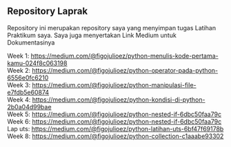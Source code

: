 ## Repository Laprak
Repository ini merupakan repository saya yang menyimpan tugas Latihan Praktikum saya.
Saya juga menyertakan Link Medium untuk Dokumentasinya

Week 1: https://medium.com/@figojulioez/python-menulis-kode-pertama-kamu-024f8c063198
<br />
Week 2: https://medium.com/@figojulioez/python-operator-pada-python-6556e0fc6210
<br />
Week 3: https://medium.com/@figojulioez/python-manipulasi-file-e7fdb5e60874
<br />
Week 4: https://medium.com/@figojulioez/python-kondisi-di-python-2b0a04d99bae
<br />
Week 5: https://medium.com/@figojulioez/python-nested-if-6dbc50faa79c
<br />
Week 6: https://medium.com/@figojulioez/python-nested-if-6dbc50faa79c
<br />
Lap uts: https://medium.com/@figojulioez/python-latihan-uts-6bf47f69178b
<br />
Week 8: https://medium.com/@figojulioez/python-collection-c1aaabe93302
